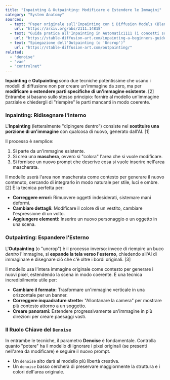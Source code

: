 ```yaml
---
title: "Inpainting & Outpainting: Modificare e Estendere le Immagini"
category: "System Anatomy"
sources:
  - text: "Paper originale sull'Inpainting con i Diffusion Models (Blended Diffusion)"
    url: "https://arxiv.org/abs/2111.14818"
  - text: "Guida pratica all'Inpainting in Automatic1111 (i concetti sono universali)"
    url: "https://stable-diffusion-art.com/inpainting-a-beginners-guide/"
  - text: "Spiegazione dell'Outpainting (o 'Uncrop')"
    url: "https://stable-diffusion-art.com/outpainting/"
related:
  - "denoise"
  - "vae"
  - "controlnet"
---
```


**Inpainting** e **Outpainting** sono due tecniche potentissime che usano i modelli di diffusione non per creare un'immagine da zero, ma per **modificare o estendere parti specifiche di un'immagine esistente**. [2] Entrambe si basano sullo stesso principio: fornire al modello un'immagine parziale e chiedergli di "riempire" le parti mancanti in modo coerente.

### Inpainting: Ridisegnare l'Interno

L'**Inpainting** (letteralmente "dipingere dentro") consiste nel **sostituire una porzione di un'immagine** con qualcosa di nuovo, generato dall'AI. [1]

Il processo è semplice:
1.  Si parte da un'immagine esistente.
2.  Si crea una **maschera**, ovvero si "colora" l'area che si vuole modificare.
3.  Si fornisce un nuovo prompt che descrive cosa si vuole inserire nell'area mascherata.

Il modello userà l'area non mascherata come contesto per generare il nuovo contenuto, cercando di integrarlo in modo naturale per stile, luci e ombre. [2] È la tecnica perfetta per:
- **Correggere errori:** Rimuovere oggetti indesiderati, sistemare mani deformi.
- **Cambiare dettagli:** Modificare il colore di un vestito, cambiare l'espressione di un volto.
- **Aggiungere elementi:** Inserire un nuovo personaggio o un oggetto in una scena.

### Outpainting: Espandere l'Esterno

L'**Outpainting** (o "uncrop") è il processo inverso: invece di riempire un buco *dentro* l'immagine, si **espande la tela verso l'esterno**, chiedendo all'AI di immaginare e disegnare ciò che c'è oltre i bordi originali. [3]

Il modello usa l'intera immagine originale come contesto per generare i nuovi pixel, estendendo la scena in modo coerente. È una tecnica incredibilmente utile per:
- **Cambiare il formato:** Trasformare un'immagine verticale in una orizzontale per un banner.
- **Correggere inquadrature strette:** "Allontanare la camera" per mostrare più contesto attorno a un soggetto.
- **Creare panorami:** Estendere progressivamente un'immagine in più direzioni per creare paesaggi vasti.

### Il Ruolo Chiave del `Denoise`

In entrambe le tecniche, il parametro **Denoise** è fondamentale. Controlla quanto "potere" ha il modello di ignorare i pixel originali (se presenti nell'area da modificare) e seguire il nuovo prompt.
- Un `denoise` alto darà al modello più libertà creativa.
- Un `denoise` basso cercherà di preservare maggiormente la struttura e i colori dell'area originale.